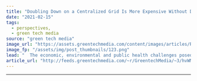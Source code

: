 ```yaml
---
title: "Doubling Down on a Centralized Grid Is More Expensive Without Distributed Energy"
date: "2021-02-15"
tags: 
  - perspectives,
  - green tech media
source: "green tech media"
image_url: "https://assets.greentechmedia.com/content/images/articles/Rooftop_Solar_Community_Austin_Texas_Shutterstock_XL.jpg"
image_fp: "/assets/img/post_thumbnails/123.png"
lead: "  The economic, environmental and public health challenges posed by the coronavirus pandemic and the climate crisis in 2020 continue unabated as we usher in a new presidential administration. And yet utilities across the United States are expecting t ..."
article_url: "http://feeds.greentechmedia.com/~r/GreentechMedia/~3/hvWMMCiaUL0/doubling-down-on-a-centralized-grid-is-more-expensive-without-distributed-energy"
---
```


---
